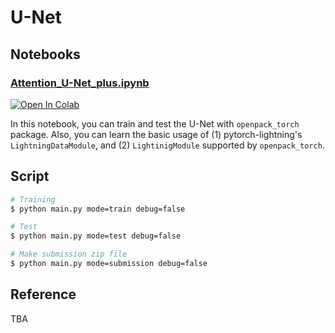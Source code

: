 # U-Net

## Notebooks

### [Attention_U-Net_plus.ipynb](./notebooks/Attention_U-Net_plus.ipynb)

[![Open In Colab](https://colab.research.google.com/assets/colab-badge.svg)](https://colab.research.google.com/github/lly1117/openpack-torch/blob/main/examples/unet/notebooks/Attention_U-Net_plus.ipynb)

In this notebook, you can train and test the U-Net with `openpack_torch` package.
Also, you can learn the basic usage of (1) pytorch-lightning's `LightningDataModule`, and (2) `LightinigModule` supported by `openpack_torch`.

## Script

```bash
# Training
$ python main.py mode=train debug=false

# Test
$ python main.py mode=test debug=false

# Make submission zip file
$ python main.py mode=submission debug=false
```

## Reference

TBA
